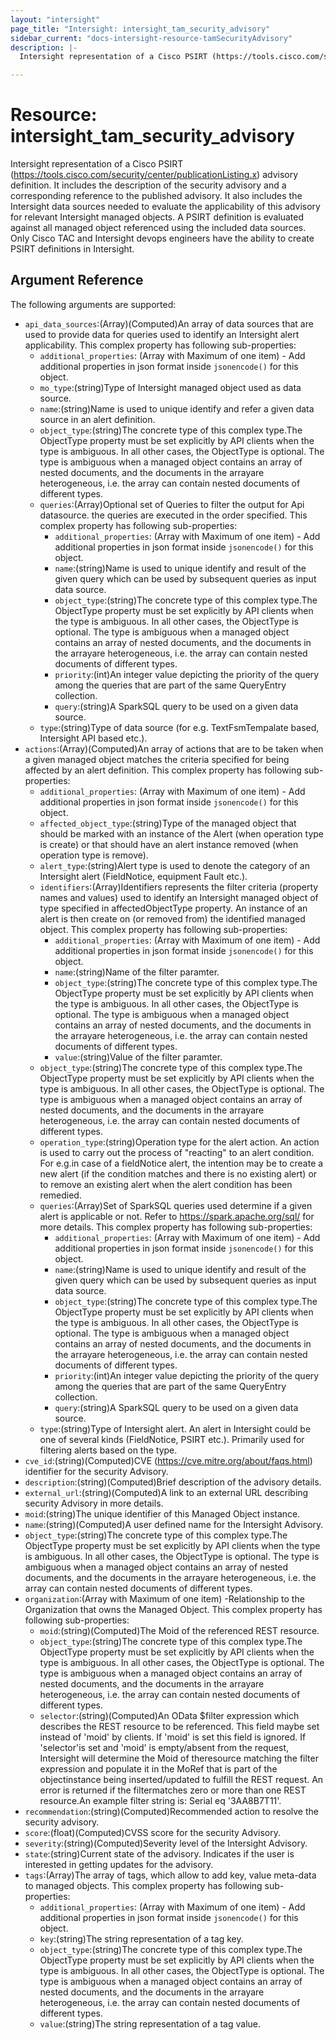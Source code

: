 ```yaml
---
layout: "intersight"
page_title: "Intersight: intersight_tam_security_advisory"
sidebar_current: "docs-intersight-resource-tamSecurityAdvisory"
description: |-
  Intersight representation of a Cisco PSIRT (https://tools.cisco.com/security/center/publicationListing.x) advisory definition. It includes the description of the security advisory and a corresponding reference to the published advisory. It also includes the Intersight data sources needed to evaluate the applicability of this advisory for relevant Intersight managed objects. A PSIRT definition is evaluated against all managed object referenced using the included data sources. Only Cisco TAC and Intersight devops engineers have the ability to create PSIRT definitions in Intersight.

---
```


# Resource: intersight_tam_security_advisory
Intersight representation of a Cisco PSIRT (https://tools.cisco.com/security/center/publicationListing.x) advisory definition. It includes the description of the security advisory and a corresponding reference to the published advisory. It also includes the Intersight data sources needed to evaluate the applicability of this advisory for relevant Intersight managed objects. A PSIRT definition is evaluated against all managed object referenced using the included data sources. Only Cisco TAC and Intersight devops engineers have the ability to create PSIRT definitions in Intersight.

## Argument Reference
The following arguments are supported:
* `api_data_sources`:(Array)(Computed)An array of data sources that are used to provide data for queries used to identify an Intersight alert applicability.
This complex property has following sub-properties:
  + `additional_properties`:
(Array with Maximum of one item) - Add additional properties in json format inside `jsonencode()` for this object.
  + `mo_type`:(string)Type of Intersight managed object used as data source.
  + `name`:(string)Name is used to unique identify and refer a given data source in an alert definition.
  + `object_type`:(string)The concrete type of this complex type.The ObjectType property must be set explicitly by API clients when the type is ambiguous. In all other cases, the ObjectType is optional. The type is ambiguous when a managed object contains an array of nested documents, and the documents in the arrayare heterogeneous, i.e. the array can contain nested documents of different types.
  + `queries`:(Array)Optional set of Queries to filter the output for Api datasource. the queries are executed in the order specified.
This complex property has following sub-properties:
    + `additional_properties`:
(Array with Maximum of one item) - Add additional properties in json format inside `jsonencode()` for this object.
    + `name`:(string)Name is used to unique identify and result of the given query which can be used by subsequent queries as input data source.
    + `object_type`:(string)The concrete type of this complex type.The ObjectType property must be set explicitly by API clients when the type is ambiguous. In all other cases, the ObjectType is optional. The type is ambiguous when a managed object contains an array of nested documents, and the documents in the arrayare heterogeneous, i.e. the array can contain nested documents of different types.
    + `priority`:(int)An integer value depicting the priority of the query among the queries that are part of the same QueryEntry collection.
    + `query`:(string)A SparkSQL query to be used on a given data source.
  + `type`:(string)Type of data source (for e.g. TextFsmTempalate based, Intersight API based etc.).
* `actions`:(Array)(Computed)An array of actions that are to be taken when a given managed object matches the criteria specified for being affected by an alert definition.
This complex property has following sub-properties:
  + `additional_properties`:
(Array with Maximum of one item) - Add additional properties in json format inside `jsonencode()` for this object.
  + `affected_object_type`:(string)Type of the managed object that should be marked with an instance of the Alert (when operation type is create) or that should have an alert instance removed (when operation type is remove).
  + `alert_type`:(string)Alert type is used to denote the category of an Intersight alert (FieldNotice, equipment Fault etc.).
  + `identifiers`:(Array)Identifiers represents the filter criteria (property names and values) used to identify an Intersight managed object of type specified in affectedObjectType property. An instance of an alert is then create on (or removed from) the identified managed object.
This complex property has following sub-properties:
    + `additional_properties`:
(Array with Maximum of one item) - Add additional properties in json format inside `jsonencode()` for this object.
    + `name`:(string)Name of the filter paramter.
    + `object_type`:(string)The concrete type of this complex type.The ObjectType property must be set explicitly by API clients when the type is ambiguous. In all other cases, the ObjectType is optional. The type is ambiguous when a managed object contains an array of nested documents, and the documents in the arrayare heterogeneous, i.e. the array can contain nested documents of different types.
    + `value`:(string)Value of the filter paramter.
  + `object_type`:(string)The concrete type of this complex type.The ObjectType property must be set explicitly by API clients when the type is ambiguous. In all other cases, the ObjectType is optional. The type is ambiguous when a managed object contains an array of nested documents, and the documents in the arrayare heterogeneous, i.e. the array can contain nested documents of different types.
  + `operation_type`:(string)Operation type for the alert action. An action is used to carry out the process of \"reacting\" to an alert condition. For e.g.in case of a fieldNotice alert, the intention may be to create a new alert (if the condition matches and there is no existing alert) or to remove an existing alert when the alert condition has been remedied.
  + `queries`:(Array)Set of SparkSQL queries used determine if a given alert is applicable or not. Refer to https://spark.apache.org/sql/ for more details.
This complex property has following sub-properties:
    + `additional_properties`:
(Array with Maximum of one item) - Add additional properties in json format inside `jsonencode()` for this object.
    + `name`:(string)Name is used to unique identify and result of the given query which can be used by subsequent queries as input data source.
    + `object_type`:(string)The concrete type of this complex type.The ObjectType property must be set explicitly by API clients when the type is ambiguous. In all other cases, the ObjectType is optional. The type is ambiguous when a managed object contains an array of nested documents, and the documents in the arrayare heterogeneous, i.e. the array can contain nested documents of different types.
    + `priority`:(int)An integer value depicting the priority of the query among the queries that are part of the same QueryEntry collection.
    + `query`:(string)A SparkSQL query to be used on a given data source.
  + `type`:(string)Type of Intersight alert. An alert in Intersight could be one of several kinds (FieldNotice, PSIRT etc.). Primarily used for filtering alerts based on the type.
* `cve_id`:(string)(Computed)CVE (https://cve.mitre.org/about/faqs.html) identifier for the security Advisory.
* `description`:(string)(Computed)Brief description of the advisory details.
* `external_url`:(string)(Computed)A link to an external URL describing security Advisory in more details.
* `moid`:(string)The unique identifier of this Managed Object instance.
* `name`:(string)(Computed)A user defined name for the Intersight Advisory.
* `object_type`:(string)The concrete type of this complex type.The ObjectType property must be set explicitly by API clients when the type is ambiguous. In all other cases, the ObjectType is optional. The type is ambiguous when a managed object contains an array of nested documents, and the documents in the arrayare heterogeneous, i.e. the array can contain nested documents of different types.
* `organization`:(Array with Maximum of one item) -Relationship to the Organization that owns the Managed Object.
This complex property has following sub-properties:
  + `moid`:(string)(Computed)The Moid of the referenced REST resource.
  + `object_type`:(string)The concrete type of this complex type.The ObjectType property must be set explicitly by API clients when the type is ambiguous. In all other cases, the ObjectType is optional. The type is ambiguous when a managed object contains an array of nested documents, and the documents in the arrayare heterogeneous, i.e. the array can contain nested documents of different types.
  + `selector`:(string)(Computed)An OData $filter expression which describes the REST resource to be referenced. This field maybe set instead of 'moid' by clients. If 'moid' is set this field is ignored. If 'selector'is set and 'moid' is empty/absent from the request, Intersight will determine the Moid of theresource matching the filter expression and populate it in the MoRef that is part of the objectinstance being inserted/updated to fulfill the REST request. An error is returned if the filtermatches zero or more than one REST resource.An example filter string is: Serial eq '3AA8B7T11'.
* `recommendation`:(string)(Computed)Recommended action to resolve the security advisory.
* `score`:(float)(Computed)CVSS score for the security Advisory.
* `severity`:(string)(Computed)Severity level of the Intersight Advisory.
* `state`:(string)Current state of the advisory. Indicates if the user is interested in getting updates for the advisory.
* `tags`:(Array)The array of tags, which allow to add key, value meta-data to managed objects.
This complex property has following sub-properties:
  + `additional_properties`:
(Array with Maximum of one item) - Add additional properties in json format inside `jsonencode()` for this object.
  + `key`:(string)The string representation of a tag key.
  + `object_type`:(string)The concrete type of this complex type.The ObjectType property must be set explicitly by API clients when the type is ambiguous. In all other cases, the ObjectType is optional. The type is ambiguous when a managed object contains an array of nested documents, and the documents in the arrayare heterogeneous, i.e. the array can contain nested documents of different types.
  + `value`:(string)The string representation of a tag value.
